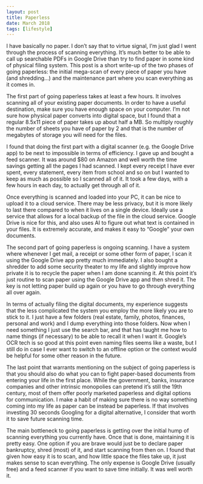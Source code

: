 ```yaml
---
layout: post
title: Paperless
date: March 2018
tags: [lifestyle]
---
```

I have basically no paper. I don’t say that to virtue signal, I’m just glad I went through the process of scanning everything. It’s much better to be able to call up searchable PDFs in Google Drive than try to find paper in some kind of physical filing system. This post is a short write-up of the two phases of going paperless: the initial mega-scan of every piece of paper you have (and shredding…) and the maintenance part where you scan everything as it comes in.

The first part of going paperless takes at least a few hours. It involves scanning all of your existing paper documents. In order to have a useful destination, make sure you have enough space on your computer. I’m not sure how physical paper converts into digital space, but I found that a regular 8.5x11 piece of paper takes up about half a MB. So multiply roughly the number of sheets you have of paper by 2 and that is the number of megabytes of storage you will need for the files.

I found that doing the first part with a digital scanner (e.g. the Google Drive app) to be next to impossible in terms of efficiency. I gave up and bought a feed scanner. It was around $80 on Amazon and well worth the time savings getting all the pages I had scanned. I kept every receipt I have ever spent, every statement, every item from school and so on but I wanted to keep as much as possible so I scanned all of it. It took a few days, with a few hours in each day, to actually get through all of it.

Once everything is scanned and loaded into your PC, it can be nice to upload it to a cloud service. There may be less privacy, but it is more likely to last there compared to when it lives on a single device. Ideally use a service that allows for a local backup of the file in the cloud service. Google Drive is nice for this, and also uses AI to figure out what text is contained in your files. It is extremely accurate, and makes it easy to “Google” your own documents.

The second part of going paperless is ongoing scanning. I have a system where whenever I get mail, a receipt or some other form of paper, I scan it using the Google Drive app pretty much immediately. I also bought a shredder to add some security theater to my life and slightly improve how private it is to recycle the paper when I am done scanning it. At this point it’s just routine to scan paper using the Google Drive app and then shred it. The key is not letting paper build up again or you have to go through everything all over again.

In terms of actually filing the digital documents, my experience suggests that the less complicated the system you employ the more likely you are to stick to it. I just have a few folders (real estate, family, photos, finances, personal and work) and I dump everything into those folders. Now when I need something I just use the search bar, and that has taught me how to name things (if necessary) to be able to recall it when I want it. Google’s OCR tech is so good at this point even naming files seems like a waste, but I still do in case I ever want to switch to an offline option or the context would be helpful for some other reason in the future.

The last point that warrants mentioning on the subject of going paperless is that you should also do what you can to fight paper-based documents from entering your life in the first place. While the government, banks, insurance companies and other intrinsic monopolies can pretend it’s still the 19th century, most of them offer poorly marketed paperless and digital options for communication. I make a habit of making sure there is no way something coming into my life as paper can be instead be paperless. If that involves investing 30 seconds Googling for a digital alternative, I consider that worth it to save future scanning time.

The main bottleneck to going paperless is getting over the initial hump of scanning everything you currently have. Once that is done, maintaining it is pretty easy. One option if you are brave would just be to declare paper bankruptcy, shred (most) of it, and start scanning from then on. I found that given how easy it is to scan, and how little space the files take up, it just makes sense to scan everything. The only expense is Google Drive (usually free) and a feed scanner if you want to save time initially. It was well worth it.

